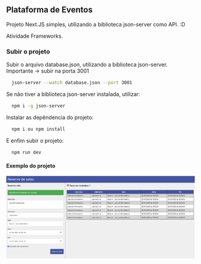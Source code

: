 ## Plataforma de Eventos

Projeto Next.JS simples, utilizando a biblioteca json-server como API. :D

Atividade Frameworks.

### Subir o projeto

Subir o arquivo database.json, utilizando a biblioteca json-server.
Importante -> subir na porta 3001

```sh
  json-server --watch database.json --port 3001
```

Se não tiver a biblioteca json-server instalada, utilizar:

```sh
  npm i -g json-server
```

Instalar as depêndencia do projeto:

```sh
  npm i ou npm install
```

E enfim subir o projeto:

```sh
  npm run dev
```

#### Exemplo do projeto

<img alt="Exemplo do projeto" src="/public/exemplo.png"></img>